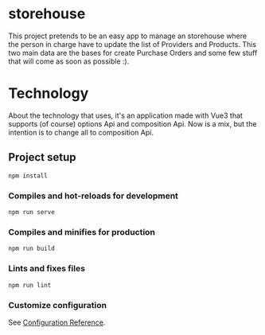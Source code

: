 # storehouse

This project pretends to be an easy app to manage an storehouse where the person in charge have to update the list of Providers and Products. This two main data are the bases for create Purchase Orders and some few stuff that will come as soon as possible :).

# Technology

About the technology that uses, it's an application made with Vue3 that supports (of course) options Api and composition Api. Now is a mix, but the intention is to change all to composition Api.

## Project setup
```
npm install
```

### Compiles and hot-reloads for development
```
npm run serve
```

### Compiles and minifies for production
```
npm run build
```

### Lints and fixes files
```
npm run lint
```

### Customize configuration
See [Configuration Reference](https://cli.vuejs.org/config/).
